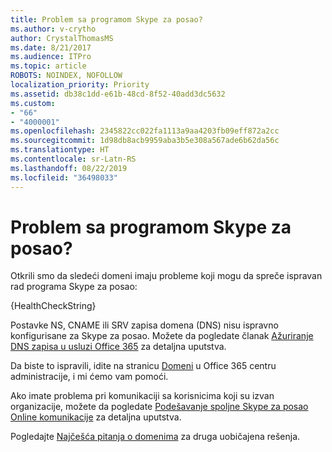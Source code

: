 ```yaml
---
title: Problem sa programom Skype za posao?
ms.author: v-crytho
author: CrystalThomasMS
ms.date: 8/21/2017
ms.audience: ITPro
ms.topic: article
ROBOTS: NOINDEX, NOFOLLOW
localization_priority: Priority
ms.assetid: db38c1dd-e61b-48cd-8f52-40add3dc5632
ms.custom:
- "66"
- "4000001"
ms.openlocfilehash: 2345822cc022fa1113a9aa4203fb09eff872a2cc
ms.sourcegitcommit: 1d98db8acb9959aba3b5e308a567ade6b62da56c
ms.translationtype: HT
ms.contentlocale: sr-Latn-RS
ms.lasthandoff: 08/22/2019
ms.locfileid: "36498033"
---
```

# <a name="issue-with-skype-for-business"></a>Problem sa programom Skype za posao?

Otkrili smo da sledeći domeni imaju probleme koji mogu da spreče ispravan rad programa Skype za posao:
  
{HealthCheckString}
  
Postavke NS, CNAME ili SRV zapisa domena (DNS) nisu ispravno konfigurisane za Skype za posao. Možete da pogledate članak [Ažuriranje DNS zapisa u usluzi Office 365](https://support.office.com/article/Create-DNS-records-for-Office-365-when-you-manage-your-DNS-records-B0F3FDCA-8A80-4E8E-9EF3-61E8A2A9AB23.aspx) za detaljna uputstva.
  
Da biste to ispravili, idite na stranicu [Domeni](https://admin.microsoft.com/adminportal/home#/Domains) u Office 365 centru administracije, i mi ćemo vam pomoći.
  
Ako imate problema pri komunikaciji sa korisnicima koji su izvan organizacije, možete da pogledate [Podešavanje spoljne Skype za posao Online komunikacije](https://support.microsoft.com/help/10041/set-up-skype-for-business-online-external-communications.aspx) za detaljna uputstva.
  
Pogledajte [Najčešća pitanja o domenima](https://support.office.com/article/7b7b075d-79f9-4e37-8a9e-fb60c1d95166.aspx) za druga uobičajena rešenja.
  